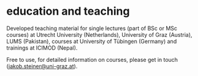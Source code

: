 # education and teaching
Developed teaching material for single lectures (part of BSc or MSc courses) at Utrecht University (Netherlands), University of Graz (Austria), LUMS (Pakistan), courses at University of Tübingen (Germany) and trainings at ICIMOD (Nepal).

Free to use, for detailed information on courses, please get in touch (jakob.steiner@uni-graz.at).
